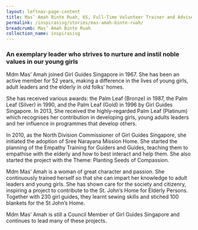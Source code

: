 ```yaml
---
layout: leftnav-page-content
title: Mas’ Amah Binte Ruah, 65, Full-Time Volunteer Trainer and Adviser for Girl Guides Singapore
permalink: /inspirasisg/stories/mas-amah-binte-ruah/ 
breadcrumb: Mas’ Amah Binte Ruah
collection_name: inspirasisg
---
```


### **An exemplary leader who strives to nurture and instil noble values in our young girls**

Mdm Mas’ Amah joined Girl Guides Singapore in 1967. She has been an active member for 52 years, making a difference in the lives of young girls, adult leaders and the elderly in old folks’ homes. 

She has received various awards: the Palm Leaf (Bronze) in 1987, the Palm Leaf (Silver) in 1990, and the Palm Leaf (Gold) in 1996 by Girl Guides Singapore. In 2013, She received the highly-regarded Palm Leaf (Platinum) which recognises her contribution in developing girls, young adults leaders and her influence in programmes that develop others.

In 2010, as the North Division Commissioner of Girl Guides Singapore, she initiated the adoption of Sree Narayana Mission Home. She started the planning of the Empathy Training for Guiders and Guides, teaching them to empathise with the elderly and how to best interact and help them. She also started the project with the Theme: Planting Seeds of Compassion.

Mdm Mas’ Amah is a woman of great character and passion. She continuously trained herself so that she can impart her knowledge to adult leaders and young girls. She has shown care for the society and citizenry, inspiring a project to contribute to the St. John’s Home for Elderly Persons. Together with 230 girl guides, they learnt sewing skills and stiched 100 blankets for the St John’s Home.

Mdm Mas’ Amah is still a Council Member of Girl Guides Singapore and continues to lead many of these projects.
